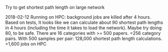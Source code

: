 Try to get shortest path length on large network

2018-02-12
Running on HPC:
background jobs are killed after 4 hours.
Based on tests, It looks like we can calculate about 90 shortest path lengths in 4 hours (including the time it takes to load the network).
Maybe try doing 80, to be safe.
There are 16 categories with >= 500 papers. =256 category pairs.
With 500 samples per pair: 128,000 shortest path length calculations.
=1,600 jobs on HPC
